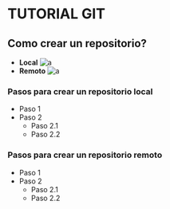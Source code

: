 # TUTORIAL GIT
## Como crear un repositorio?
+ **Local**
    ![a](https://bs-uploads.toptal.io/blackfish-uploads/components/seo/content/og_image_file/og_image/777046/0712-Bad_Practices_in_Database_Design_-_Are_You_Making_These_Mistakes_Dan_Social-754bc73011e057dc76e55a44a954e0c3.png)
+ **Remoto**
![a](https://www.redeszone.net/app/uploads-redeszone.net/2020/05/herramientas-acceso-remoto-6.jpg)  
### Pasos para crear un repositorio local  
+ Paso 1
+ Paso 2
  + Paso 2.1
  + Paso 2.2  
### Pasos para crear un repositorio remoto  
+ Paso 1
+ Paso 2
  + Paso 2.1
  + Paso 2.2


